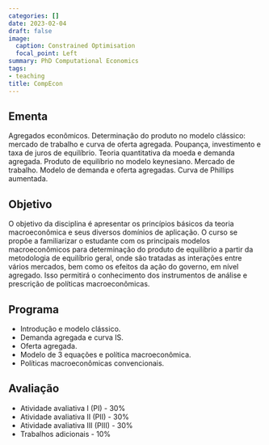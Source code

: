 ```yaml
---
categories: []
date: 2023-02-04
draft: false
image:
  caption: Constrained Optimisation
  focal_point: Left
summary: PhD Computational Economics
tags:
- teaching
title: CompEcon
---
```

## Ementa

Agregados econômicos. Determinação do produto no modelo clássico: mercado de trabalho e curva de oferta agregada. Poupança, investimento e taxa de juros de equilíbrio. Teoria quantitativa da moeda e demanda agregada. Produto de equilíbrio no modelo keynesiano. Mercado de trabalho. Modelo de demanda e oferta agregadas. Curva de Phillips aumentada.

## Objetivo

O objetivo da disciplina é apresentar os princípios básicos da teoria macroeconômica e seus diversos domínios de aplicação. O curso se propõe a familiarizar o estudante com os principais modelos macroeconômicos para determinação do produto de equilíbrio a partir da metodologia de equilíbrio geral, onde são tratadas as interações entre vários mercados, bem como os efeitos da ação do governo, em nível agregado. Isso permitirá o conhecimento dos instrumentos de análise e prescrição de políticas macroeconômicas.

## Programa

- Introdução e modelo clássico.
- Demanda agregada e curva IS.
- Oferta agregada.
- Modelo de 3 equações e política macroeconômica.
- Políticas macroeconômicas convencionais.

## Avaliação

- Atividade avaliativa I (PI) - 30%
- Atividade avaliativa II (PII) - 30%
- Atividade avaliativa III (PIII) - 30%
- Trabalhos adicionais - 10%